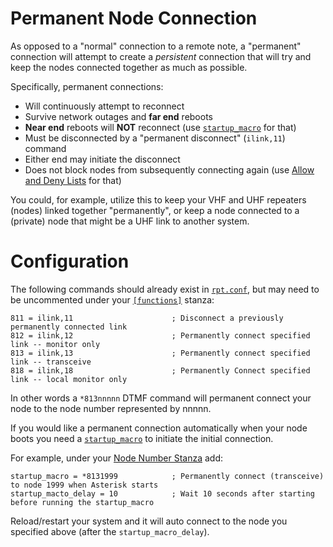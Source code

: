 # Permanent Node Connection
As opposed to a "normal" connection to a remote note, a "permanent" connection will attempt to create a *persistent* connection that will try and keep the nodes connected together as much as possible.

Specifically, permanent connections:

* Will continuously attempt to reconnect
* Survive network outages and **far end** reboots
* **Near end** reboots will **NOT** reconnect (use [`startup_macro`](../config/rpt_conf.md#startup_macro) for that)
* Must be disconnected by a "permanent disconnect" (`ilink,11`) command
* Either end may initiate the disconnect
* Does not block nodes from subsequently connecting again (use [Allow and Deny Lists](./allowdenylists.md) for that)

You could, for example, utilize this to keep your VHF and UHF repeaters (nodes) linked together "permanently", or keep a node connected to a (private) node that might be a UHF link to another system. 

# Configuration
The following commands should already exist in [`rpt.conf`](../config/rpt_conf.md), but may need to be uncommented under your [`[functions]`](../config/rpt_conf.md#functions-stanza) stanza:

```
811 = ilink,11                      ; Disconnect a previously permanently connected link
812 = ilink,12                      ; Permanently connect specified link -- monitor only
813 = ilink,13                      ; Permanently connect specified link -- transceive
818 = ilink,18                      ; Permanently Connect specified link -- local monitor only
```

In other words a `*813nnnnn` DTMF command will permanent connect your node to the node number represented by nnnnn.
 
If you would like a permanent connection automatically when your node boots you need a [`startup_macro`](../config/rpt_conf.md#startup_macro) to initiate the initial connection. 

For example, under your [Node Number Stanza](../config/rpt_conf.md#node-number-stanza) add:

```
startup_macro = *8131999            ; Permanently connect (transceive) to node 1999 when Asterisk starts
startup_macto_delay = 10            ; Wait 10 seconds after starting before running the startup_macro              
```

Reload/restart your system and it will auto connect to the node you specified above (after the `startup_macro_delay`).
